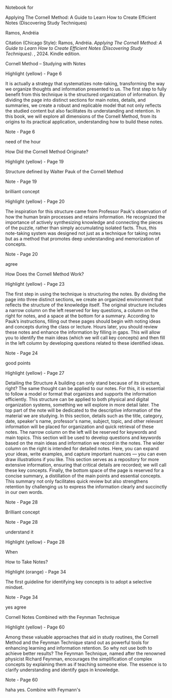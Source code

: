 Notebook for

Applying The Cornell Method: A Guide to Learn How to Create Efficient Notes (Discovering Study Techniques)

Ramos, Andréia

Citation (Chicago Style): Ramos, Andréia. _Applying The Cornell Method: A Guide to Learn How to Create Efficient Notes (Discovering Study Techniques)_. , 2024. Kindle edition.

Cornell Method – Studying with Notes

Highlight (yellow) - Page 6

It is actually a strategy that systematizes note-taking, transforming the way we organize thoughts and information presented to us. The first step to fully benefit from this technique is the structured organization of information. By dividing the page into distinct sections for main notes, details, and summaries, we create a robust and replicable model that not only reflects the studied content but also facilitates its understanding and retention. In this book, we will explore all dimensions of the Cornell Method, from its origins to its practical application, understanding how to build these notes.

Note - Page 6

need of the hour

How Did the Cornell Method Originate?

Highlight (yellow) - Page 19

Structure defined by Walter Pauk of the Cornell Method

Note - Page 19

brilliant concept

Highlight (yellow) - Page 20

The inspiration for this structure came from Professor Pauk's observation of how the human brain processes and retains information. He recognized the importance of actively synthesizing knowledge and connecting the pieces of the puzzle, rather than simply accumulating isolated facts. Thus, this note-taking system was designed not just as a technique for taking notes but as a method that promotes deep understanding and memorization of concepts.

Note - Page 20

agree

How Does the Cornell Method Work?

Highlight (yellow) - Page 23

The first step in using the technique is structuring the notes. By dividing the page into three distinct sections, we create an organized environment that reflects the structure of the knowledge itself. The original structure includes a narrow column on the left reserved for key questions, a column on the right for notes, and a space at the bottom for a summary. According to Pauk’s instructions, filling out these pages should begin with noting ideas and concepts during the class or lecture. Hours later, you should review these notes and enhance the information by filling in gaps. This will allow you to identify the main ideas (which we will call key concepts) and then fill in the left column by developing questions related to these identified ideas.

Note - Page 24

good points

Highlight (yellow) - Page 27

Detailing the Structure A building can only stand because of its structure, right? The same thought can be applied to our notes. For this, it is essential to follow a model or format that organizes and supports the information efficiently. This structure can be applied to both physical and digital organization systems, something we will explore in more detail later. The top part of the note will be dedicated to the descriptive information of the material we are studying. In this section, details such as the title, category, date, speaker's name, professor's name, subject, topic, and other relevant information will be placed for organization and quick retrieval of these notes. The narrow column on the left will be reserved for keywords and main topics. This section will be used to develop questions and keywords based on the main ideas and information we record in the notes. The wider column on the right is intended for detailed notes. Here, you can expand your ideas, write examples, and capture important nuances — you can even draw illustrations if you like. This section serves as a repository for more extensive information, ensuring that critical details are recorded; we will call these key concepts. Finally, the bottom space of the page is reserved for a concise summary, a distillation of the main points and essential concepts. This summary not only facilitates quick review but also strengthens retention by challenging us to express the information clearly and succinctly in our own words.

Note - Page 28

Brilliant concept

Note - Page 28

understand it

Highlight (yellow) - Page 28

When

How to Take Notes?

Highlight (orange) - Page 34

The first guideline for identifying key concepts is to adopt a selective mindset.

Note - Page 34

yes agree

Cornell Notes Combined with the Feynman Technique

Highlight (yellow) - Page 60

Among these valuable approaches that aid in study routines, the Cornell Method and the Feynman Technique stand out as powerful tools for enhancing learning and information retention. So why not use both to achieve better results? The Feynman Technique, named after the renowned physicist Richard Feynman, encourages the simplification of complex concepts by explaining them as if teaching someone else. The essence is to clarify understanding and identify gaps in knowledge.

Note - Page 60

haha yes. Combine with Feymann's